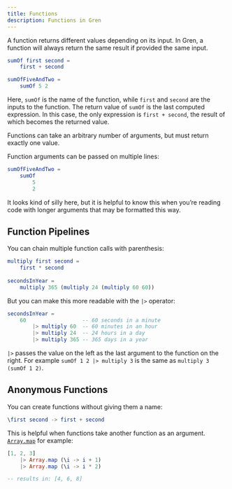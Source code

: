 ```yaml
---
title: Functions
description: Functions in Gren
---
```


A function returns different values depending on its input. In Gren, a function will always return the same result if provided the same input.

```elm
sumOf first second =
    first + second

sumOfFiveAndTwo =
    sumOf 5 2
```

Here, `sumOf` is the name of the function, while `first` and `second` are the inputs to the function. The return value of `sumOf` is the last computed expression. In this case, the only expression is `first + second`, the result of which becomes the returned value.

Functions can take an arbitrary number of arguments, but must return exactly one value.

Function arguments can be passed on multiple lines:

```elm
sumOfFiveAndTwo =
    sumOf
        5
        2
```

It looks kind of silly here, but it is helpful to know this when you’re reading code with longer arguments that may be formatted this way.

## Function Pipelines

You can chain multiple function calls with parenthesis:

```elm
multiply first second =
    first * second
    
secondsInYear =
    multiply 365 (multiply 24 (multiply 60 60))
```

But you can make this more readable with the `|>` operator:

```elm
secondsInYear =
    60                  -- 60 seconds in a minute
        |> multiply 60  -- 60 minutes in an hour
        |> multiply 24  -- 24 hours in a day
        |> multiply 365 -- 365 days in a year
```

`|>` passes the value on the left as the last argument to the function on the right.
For example `sumOf 1 2 |> multiply 3` is the same as `multiply 3 (sumOf 1 2)`.

## Anonymous Functions

You can create functions without giving them a name:

```elm
\first second -> first + second
```

This is helpful when functions take another function as an argument.
[`Array.map`](https://packages.gren-lang.org/package/gren-lang/core/version/5.1.1/module/Array#map) for example:

```elm
[1, 2, 3]
    |> Array.map (\i -> i + 1)
    |> Array.map (\i -> i * 2)

-- results in: [4, 6, 8]
```

